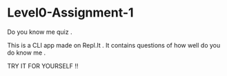 # Level0-Assignment-1
Do you know me quiz .

This is a CLI app made on Repl.It .
It contains questions of how well do you do know me .

TRY IT FOR YOURSELF !!
